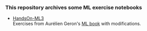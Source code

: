 ### This repository archives some ML exercise notebooks 

- [HandsOn-ML3](https://github.com/ageron/handson-ml3)\
  Exercises from Aurélien Geron's [ML book](https://www.oreilly.com/library/view/hands-on-machine-learning/9781098125967/) with modifications.
